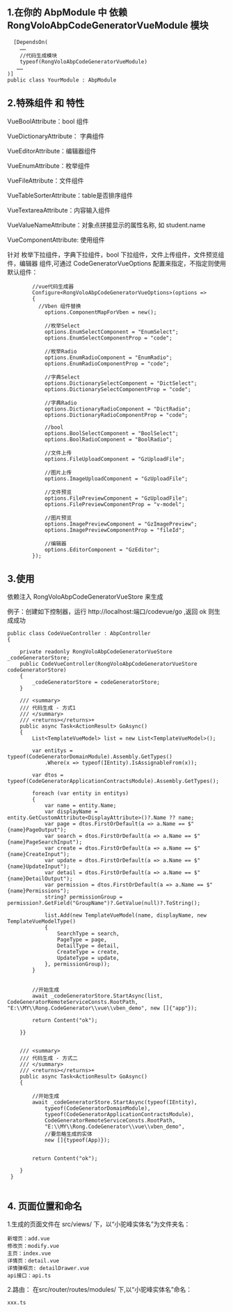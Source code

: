 ﻿
 ## 1.在你的 AbpModule 中 依赖 RongVoloAbpCodeGeneratorVueModule 模块

```
  [DependsOn(
    ……
    //代码生成模块
    typeof(RongVoloAbpCodeGeneratorVueModule)
   ……
)]
public class YourModule : AbpModule
```
## 2.特殊组件 和 特性

VueBoolAttribute：bool 组件

VueDictionaryAttribute： 字典组件

VueEditorAttribute：编辑器组件

VueEnumAttribute：枚举组件

VueFileAttribute：文件组件

VueTableSorterAttribute：table是否排序组件

VueTextareaAttribute：内容输入组件

VueValueNameAttribute：对象点拼接显示的属性名称, 如 student.name

VueComponentAttribute: 使用组件

针对 枚举下拉组件，字典下拉组件，bool 下拉组件，文件上传组件，文件预览组件，编辑器 组件,可通过 CodeGeneratorVueOptions 配置来指定，不指定则使用默认组件：

```
        //vue代码生成器
        Configure<RongVoloAbpCodeGeneratorVueOptions>(options =>
        {
          //Vben 组件替换
            options.ComponentMapForVben = new();

            //枚举Select
            options.EnumSelectComponent = "EnumSelect";
            options.EnumSelectComponentProp = "code";

            //枚举Radio
            options.EnumRadioComponent = "EnumRadio";
            options.EnumRadioComponentProp = "code";

            //字典Select
            options.DictionarySelectComponent = "DictSelect";
            options.DictionarySelectComponentProp = "code";

            //字典Radio
            options.DictionaryRadioComponent = "DictRadio";
            options.DictionaryRadioComponentProp = "code";

            //bool
            options.BoolSelectComponent = "BoolSelect";
            options.BoolRadioComponent = "BoolRadio";

            //文件上传
            options.FileUploadComponent = "GzUploadFile";

            //图片上传
            options.ImageUploadComponent = "GzUploadFile";

            //文件预览
            options.FilePreviewComponent = "GzUploadFile";
            options.FilePreviewComponentProp = "v-model";

            //图片预览
            options.ImagePreviewComponent = "GzImagePreview";
            options.ImagePreviewComponentProp = "fileId";

            //编辑器
            options.EditorComponent = "GzEditor";
        });

```

## 3.使用

依赖注入 RongVoloAbpCodeGeneratorVueStore 来生成

例子：创建如下控制器，运行 http://localhost:端口/codevue/go ,返回 ok 则生成成功
```
public class CodeVueController : AbpController
{

    private readonly RongVoloAbpCodeGeneratorVueStore _codeGeneratorStore;
    public CodeVueController(RongVoloAbpCodeGeneratorVueStore codeGeneratorStore)
    {
        _codeGeneratorStore = codeGeneratorStore;
    }

    /// <summary>
    /// 代码生成 - 方式1
    /// </summary>
    /// <returns></returns>+
    public async Task<ActionResult> GoAsync()
    {
        List<TemplateVueModel> list = new List<TemplateVueModel>();

        var entitys = typeof(CodeGeneratorDomainModule).Assembly.GetTypes()
            .Where(x => typeof(IEntity).IsAssignableFrom(x));

        var dtos = typeof(CodeGeneratorApplicationContractsModule).Assembly.GetTypes();

        foreach (var entity in entitys)
        {
            var name = entity.Name;
            var displayName = entity.GetCustomAttribute<DisplayAttribute>()?.Name ?? name;
            var page = dtos.FirstOrDefault(a => a.Name == $"{name}PageOutput");
            var search = dtos.FirstOrDefault(a => a.Name == $"{name}PageSearchInput");
            var create = dtos.FirstOrDefault(a => a.Name == $"{name}CreateInput");
            var update = dtos.FirstOrDefault(a => a.Name == $"{name}UpdateInput");
            var detail = dtos.FirstOrDefault(a => a.Name == $"{name}DetailOutput");
            var permission = dtos.FirstOrDefault(a => a.Name == $"{name}Permissions");
            string? permissionGroup = permission?.GetField("GroupName")?.GetValue(null)?.ToString();

            list.Add(new TemplateVueModel(name, displayName, new TemplateVueModelType()
            {
                SearchType = search,
                PageType = page,
                DetailType = detail,
                CreateType = create,
                UpdateType = update,
            }, permissionGroup));
        }


        //开始生成
        await _codeGeneratorStore.StartAsync(list, CodeGeneratorRemoteServiceConsts.RootPath, "E:\\MY\\Rong.CodeGenerator\\vue\\vben_demo", new []{"app"});

        return Content("ok");

    }}


    /// <summary>
    /// 代码生成 - 方式二
    /// </summary>
    /// <returns></returns>+
    public async Task<ActionResult> GoAsync()
    {

        //开始生成
        await _codeGeneratorStore.StartAsync(typeof(IEntity), 
            typeof(CodeGeneratorDomainModule), 
            typeof(CodeGeneratorApplicationContractsModule), 
            CodeGeneratorRemoteServiceConsts.RootPath, 
            "E:\\MY\\Rong.CodeGenerator\\vue\\vben_demo",
            //要忽略生成的实体
            new []{typeof(App)});

        
        return Content("ok");

    }
 }


```


## 4. 页面位置和命名

1.生成的页面文件在 src/views/ 下，以“小驼峰实体名”为文件夹名：

    新增页：add.vue
    修改页：modify.vue
    主页：index.vue
    详情页：detail.vue
    详情弹框页: detailDrawer.vue
    api接口：api.ts 

2.路由： 在src/router/routes/modules/ 下,以“小驼峰实体名”命名：
  
    xxx.ts